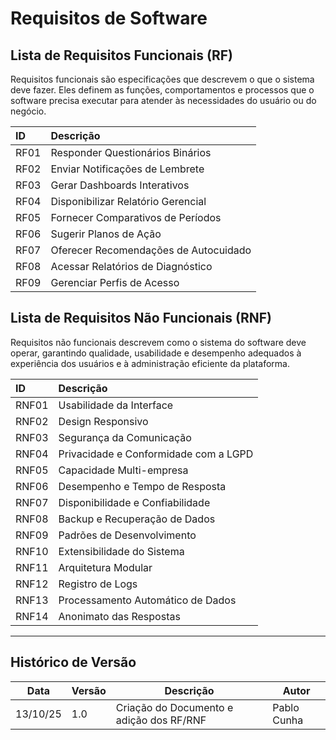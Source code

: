 # Requisitos de Software

## Lista de Requisitos Funcionais (RF)

Requisitos funcionais são especificações que descrevem o que o sistema deve fazer. Eles definem as funções, comportamentos e processos que o software precisa executar para atender às necessidades do usuário ou do negócio. 


| ID   | Descrição                            |
| :--- | :----------------------------------- |
| RF01 | Responder Questionários Binários      |
| RF02 | Enviar Notificações de Lembrete      |
| RF03 | Gerar Dashboards Interativos         |
| RF04 | Disponibilizar Relatório Gerencial   |
| RF05 | Fornecer Comparativos de Períodos    |
| RF06 | Sugerir Planos de Ação               |
| RF07 | Oferecer Recomendações de Autocuidado |
| RF08 | Acessar Relatórios de Diagnóstico    |
| RF09 | Gerenciar Perfis de Acesso           |


## Lista de Requisitos Não Funcionais (RNF)

Requisitos não funcionais descrevem como o sistema do software deve operar, garantindo qualidade, usabilidade e desempenho adequados à experiência dos usuários e à administração eficiente da plataforma.


| ID    | Descrição                               |
| :---- | :---------------------------------------- |
| RNF01 | Usabilidade da Interface                  |
| RNF02 | Design Responsivo                         |
| RNF03 | Segurança da Comunicação                  |
| RNF04 | Privacidade e Conformidade com a LGPD     |
| RNF05 | Capacidade Multi-empresa                  |
| RNF06 | Desempenho e Tempo de Resposta            |
| RNF07 | Disponibilidade e Confiabilidade          |
| RNF08 | Backup e Recuperação de Dados             |
| RNF09 | Padrões de Desenvolvimento                |
| RNF10 | Extensibilidade do Sistema                |
| RNF11 | Arquitetura Modular                       |
| RNF12 | Registro de Logs                          |
| RNF13 | Processamento Automático de Dados         |
| RNF14 | Anonimato das Respostas                   |

---

## Histórico de Versão

| Data     | Versão | Descrição                            | Autor        |
| -------- | ------ | ------------------------------------ | ------------ |
| 13/10/25 | 1.0    | Criação do Documento e adição dos RF/RNF | Pablo Cunha   |
